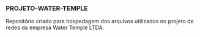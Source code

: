 ### PROJETO-WATER-TEMPLE

Repositório criado para hospedagem dos arquivos utilizados no projeto de redes da empresa Water Temple LTDA.
